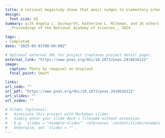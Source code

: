 ```yaml
---
title: A national megastudy shows that email nudges to elementary school teachers boost student math achievement, particularly when personalized
design:
  font_size: XS
Summary: with Angela L. Duckworth, Katherine L. Milkman, and 26 others). <br>
  _Proceedings of the National Academy of Sciences_, 2024.

tags:
- Completed
date: "2025-03-01T00:00:00Z"

# Optional external URL for project (replaces project detail page).
external_link: "https://www.pnas.org/doi/10.1073/pnas.2418616122"
image:
  caption: Photo by rawpixel on Unsplash
  focal_point: Smart

links:
url_code: ""
url_pdf: "https://www.pnas.org/doi/10.1073/pnas.2418616122"
url_slides: ""
url_video: ""

# Slides (optional).
#   Associate this project with Markdown slides.
#   Simply enter your slide deck's filename without extension.
#   E.g. `slides = "example-slides"` references `content/slides/example-slides.md`.
#   Otherwise, set `slides = ""`.
---
```

